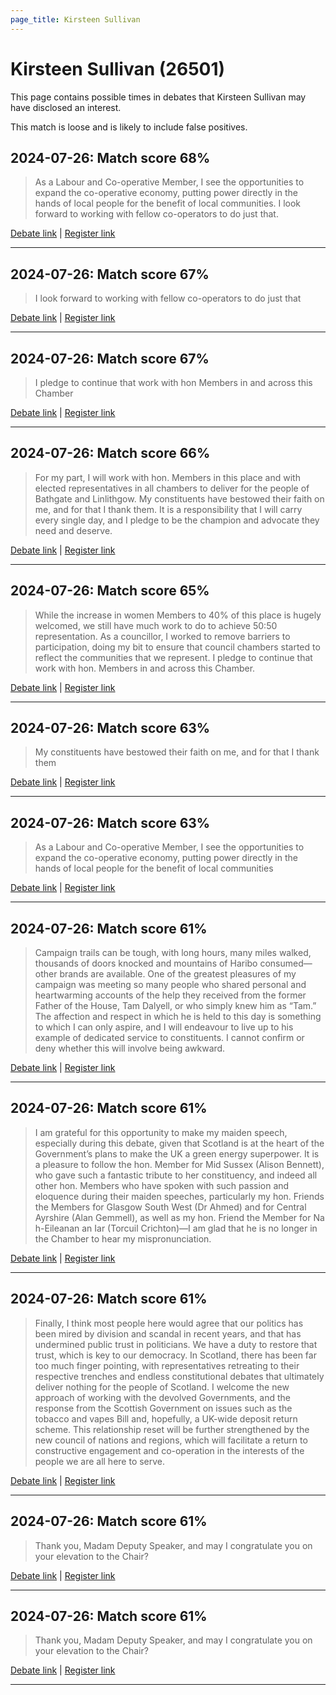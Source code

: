 ```yaml
---
page_title: Kirsteen Sullivan
---
```


# Kirsteen Sullivan  (26501)

This page contains possible times in debates that Kirsteen Sullivan may have disclosed an interest.

This match is loose and is likely to include false positives. 



## 2024-07-26: Match score 68%

>As a Labour and Co-operative Member, I see the opportunities to expand the co-operative economy, putting power directly in the hands of local people for the benefit of local communities. I look forward to working with fellow co-operators to do just that.

[Debate link](https://www.theyworkforyou.com/debates/?id=2024-07-26d.986.1) | [Register link](https://www.theyworkforyou.com/mp/26501/register)


---



## 2024-07-26: Match score 67%

>I look forward to working with fellow co-operators to do just that

[Debate link](https://www.theyworkforyou.com/debates/?id=2024-07-26d.986.1) | [Register link](https://www.theyworkforyou.com/mp/26501/register)


---



## 2024-07-26: Match score 67%

>I pledge to continue that work with hon Members in and across this Chamber

[Debate link](https://www.theyworkforyou.com/debates/?id=2024-07-26d.986.1) | [Register link](https://www.theyworkforyou.com/mp/26501/register)


---



## 2024-07-26: Match score 66%

>For my part, I will work with hon. Members in this place and with elected representatives in all chambers to deliver for the people of Bathgate and Linlithgow. My constituents have bestowed their faith on me, and for that I thank them. It is a responsibility that I will carry every single day, and I pledge to be the champion and advocate they need and deserve.

[Debate link](https://www.theyworkforyou.com/debates/?id=2024-07-26d.986.1) | [Register link](https://www.theyworkforyou.com/mp/26501/register)


---



## 2024-07-26: Match score 65%

>While the increase in women Members to 40% of this place is hugely welcomed, we still have much work to do to achieve 50:50 representation. As a councillor, I worked to remove barriers to participation, doing my bit to ensure that council chambers started to reflect the communities that we represent. I pledge to continue that work with hon. Members in and across this Chamber.

[Debate link](https://www.theyworkforyou.com/debates/?id=2024-07-26d.986.1) | [Register link](https://www.theyworkforyou.com/mp/26501/register)


---



## 2024-07-26: Match score 63%

>My constituents have bestowed their faith on me, and for that I thank them

[Debate link](https://www.theyworkforyou.com/debates/?id=2024-07-26d.986.1) | [Register link](https://www.theyworkforyou.com/mp/26501/register)


---



## 2024-07-26: Match score 63%

>As a Labour and Co-operative Member, I see the opportunities to expand the co-operative economy, putting power directly in the hands of local people for the benefit of local communities

[Debate link](https://www.theyworkforyou.com/debates/?id=2024-07-26d.986.1) | [Register link](https://www.theyworkforyou.com/mp/26501/register)


---



## 2024-07-26: Match score 61%

>Campaign trails can be tough, with long hours, many miles walked, thousands of doors knocked and mountains of Haribo consumed—other brands are available. One of the greatest pleasures of my campaign was meeting so many people who shared personal and heartwarming accounts of the help they received from the former Father of the House, Tam Dalyell, or who simply knew him as “Tam.” The affection and respect in which he is held to this day is something to which I can only aspire, and I will endeavour to live up to his example of dedicated service to constituents. I cannot confirm or deny whether this will involve being awkward.

[Debate link](https://www.theyworkforyou.com/debates/?id=2024-07-26d.986.1) | [Register link](https://www.theyworkforyou.com/mp/26501/register)


---



## 2024-07-26: Match score 61%

>I am grateful for this opportunity to make my maiden speech, especially during this debate, given that Scotland is at the heart of the Government’s plans to make the UK a green energy superpower. It is a pleasure to follow the hon. Member for Mid Sussex (Alison Bennett), who gave such a fantastic tribute to her constituency, and indeed all other hon. Members who have spoken with such passion and eloquence during their maiden speeches, particularly my hon. Friends the Members for Glasgow South West (Dr Ahmed) and for Central Ayrshire (Alan Gemmell), as well as my hon. Friend the Member for Na h-Eileanan an Iar (Torcuil Crichton)—I am glad that he is no longer in the Chamber to hear my mispronunciation.

[Debate link](https://www.theyworkforyou.com/debates/?id=2024-07-26d.986.1) | [Register link](https://www.theyworkforyou.com/mp/26501/register)


---



## 2024-07-26: Match score 61%

>Finally, I think most people here would agree that our politics has been mired by division and scandal in recent years, and that has undermined public trust in politicians. We have a duty to restore that trust, which is key to our democracy. In Scotland, there has been far too much finger pointing, with representatives retreating to their respective trenches and endless constitutional debates that ultimately deliver nothing for the people of Scotland. I welcome the new approach of working with the devolved Governments, and the response from the Scottish Government on issues such as the tobacco and vapes Bill and, hopefully, a UK-wide deposit return scheme. This relationship reset will be further strengthened  by the new council of nations and regions, which will facilitate a return to constructive engagement and co-operation in the interests of the people we are all here to serve.

[Debate link](https://www.theyworkforyou.com/debates/?id=2024-07-26d.986.1) | [Register link](https://www.theyworkforyou.com/mp/26501/register)


---



## 2024-07-26: Match score 61%

>Thank you, Madam Deputy Speaker, and may I congratulate you on your elevation to the Chair?

[Debate link](https://www.theyworkforyou.com/debates/?id=2024-07-26d.986.1) | [Register link](https://www.theyworkforyou.com/mp/26501/register)


---



## 2024-07-26: Match score 61%

>Thank you, Madam Deputy Speaker, and may I congratulate you on your elevation to the Chair?

[Debate link](https://www.theyworkforyou.com/debates/?id=2024-07-26d.986.1) | [Register link](https://www.theyworkforyou.com/mp/26501/register)


---

